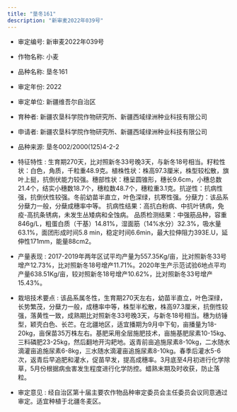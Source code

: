 ```yaml
---
title: "垦冬161"
description: "新审麦2022年039号"
---
```

* 审定编号:  新审麦2022年039号

*  作物名称:  小麦

*  品种名称:  垦冬161

*  审定年份:  2022

*  审定单位:  新疆维吾尔自治区

* 育种者:  新疆农垦科学院作物研究所、新疆西域绿洲种业科技有限公司

*  申请者:  新疆农垦科学院作物研究所、新疆西域绿洲种业科技有限公司

*  品种来源:  垦冬002/2000(125)4-2-2

*  特征特性 : 
生育期270天，比对照新冬33号晚3天，与新冬18号相当。籽粒性状：白色，角质，千粒重48.9克。植株性状：株高97.3厘米，株型较松散，旗叶上挺，抗倒伏能力较强。穗部性状：穗呈圆锥形，穗长9.6cm，小穗总数21.4个，结实小穗数18.7个，穗粒数48.7个，穗粒重3.1克。抗逆性：抗病性强，抗倒伏性较强。冬前幼苗半直立，叶色深绿，抗寒性强。分蘖力：该品系分蘖力一般，分蘖成穗率中等。
抗病性结果：高抗白粉病、中抗叶锈病，免疫-高抗条锈病，未发生丛矮病和全蚀病。
品质检测结果：中强筋品种，容重846g/L，粗蛋白质（干基）14.81%，湿面筋（14%水分）32.3%，吸水量63.1%，面团形成时间5.8 min，稳定时间6.6min，最大拉伸阻力393E.U，延伸性171mm，能量88cm2。
 
*  产量表现 : 
2017-2019年两年区试平均产量为557.35Kg/亩，比对照新冬33号增产12.73%，比对照新冬18号增产11.71%。2020年生产示范试验6地点平均产量638.51Kg/亩，较对照新冬18号增产10.62%，比对照新冬33号增产15.43%。

*  栽培技术要点 : 
该品系属冬性，生育期270天左右，幼苗半直立，叶色深绿，长势繁茂，分蘖力一般，成穗率中等，株型半松散，株高97.3厘米，抗倒性较强，落黄性一致，成熟期比对照新冬33号晚3天，与新冬18号相当。穗为纺锤型，颖壳白色、长芒。在北疆地区，适宜播期为9月中下旬，亩播量为18-20kg，亩保苗35万株左右。基肥采用全层施肥技术，亩施基肥尿素10-15kg、三料磷肥23-25kg，然后翻地开沟耙地。返青前亩追施尿素8-10kg，二水随水滴灌亩追施尿素6-8kg，三水随水滴灌亩追施尿素8-10kg。春季后灌水5-6次，返青后早追肥和灌水，促苗早发，提高成穗率。3月底至4月初进行化学除草，5月份根据病虫害发生程度进行化学防控。蜡熟末期及时收获，防止落粒。

*  审定意见 : 
经自治区第十届主要农作物品种审定委员会主任委员会议同意通过审定。适宜种植于北疆冬麦区。
